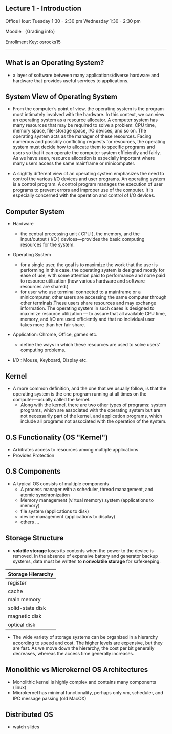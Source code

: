 Lecture 1 - Introduction
------------------------
 
Office Hour: Tuesday 1:30 - 2:30 pm 
			 Wednesday 1:30 - 2:30 pm

Moodle （Grading info）

Enrollment Key: osrocks15

*********************************************************************

What is an Operating System?
-----------------------------
* a layer of software between many applications/diverse hardware and hardware that provides useful services to applications.

System View of Operating System
---------------------------------

* From the computer’s point of view, the operating system is the program most intimately involved with the hardware. In this context, we can view an operating system as a resource allocator. A computer system has many resources that may be required to solve a problem: CPU time, memory space, file-storage space, I/O devices, and so on. The operating system acts as the manager of these resources. Facing numerous and possibly conflicting requests for resources, the operating system must decide how to allocate them to specific programs and users so that it can operate the computer system efficiently and fairly. As we have seen, resource allocation is especially important where many users access the same mainframe or minicomputer.

* A slightly different view of an operating system emphasizes the need to control the various I/O devices and user programs. An operating system is a control program. A control program manages the execution of user programs to prevent errors and improper use of the computer. It is especially concerned with the operation and control of I/O devices.

Computer System
----------------------
* Hardware
	- the central processing unit ( CPU ), the memory, and the input/output ( I/O ) devices—provides the basic computing resources for the system. 

* Operating System
	- for a single user, the goal is to maximize the work that the user is performing.In this case, the operating system is designed mostly for ease of use, with some attention paid to performance and none paid to resource utilization (how various hardware and software resources are shared.)
	- for user who use terminal connected to a mainframe or a minicomputer, other users are accessing the same computer through other terminals.These users share resources and may exchange information. The operating system in such cases is designed to maximize resource utilization — to assure that all available CPU time, memory, and I/O are used efficiently and that no individual user takes more than her fair share.

* Application: Chrome, Office, games etc.
	- define the ways in which these resources are used to solve users’ computing problems.
* I/O : Mouse, Keyboard, Display etc.

Kernel
-------
* A more common definition, and the one that we usually follow, is that the operating system is the one program running at all times on the computer—usually called the kernel. 
	- Along with the kernel, there are two other types of programs: system programs, which are associated with the operating system but are not necessarily part of the kernel, and application programs, which include all programs not associated with the operation of the system.


O.S Functionality (OS "Kernel")
------------------------------------
* Arbitrates access to resources among multiple applications
* Provides Protection


O.S Components
---------------
* A typical OS consists of multiple components
	- A process manager with a scheduler, thread management, and atomic synchronization
	- Memory management (virtual memory) system (applications to memory)
	- file system (applications to disk)
	- device management (applications to display)
	- others ...

Storage Structure
-----------------
* **volatile storage** loses its contents when the power to the device is removed. In the absence of expensive battery and generator backup systems, data must be written to **nonvolatile storage** for safekeeping.



|Storage Hierarchy|
|----------------|
|register|
|cache           |
|main memory     |
|solid-state disk|
|magnetic disk   |
|optical disk    |

* The wide variety of storage systems can be organized in a hierarchy according to speed and cost. The higher levels are expensive, but they are fast. As we move down the hierarchy, the cost per bit generally decreases, whereas the access time generally increases.


Monolithic vs Microkernel OS Architectures
------------------------------------------
* Monolithic kernel is highly complex and contains many components (linux)
* Microkernel has minimal functionality, perhaps only vm, scheduler, and IPC message passing (old MacOX)




Distributed OS
---------------
* watch slides









